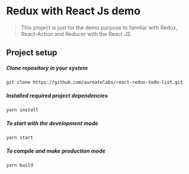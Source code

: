 # Redux with React Js demo

> This project is just for the demo purpose to familiar with Redux, React-Action and Reducer with the React JS

## Project setup

##### Clone repository in your system
```
git clone https://github.com/aureatelabs/react-redux-todo-list.git
```

##### Installed required project dependencies

```
yarn install
```

##### To start with the development mode

```
yarn start
```

##### To compile and make production mode

```
yarn build
```
